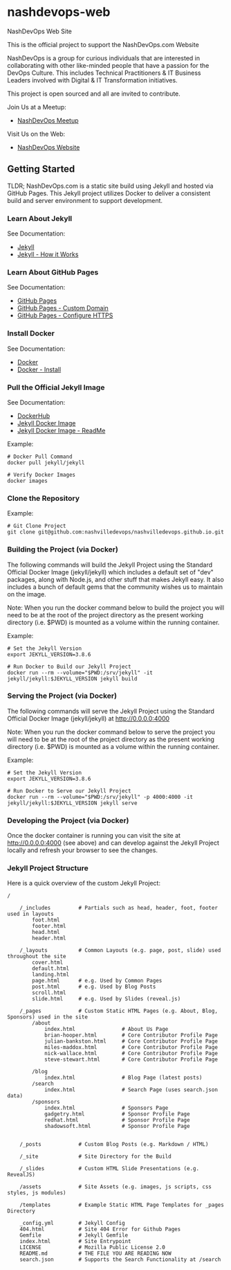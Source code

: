 # nashdevops-web

NashDevOps Web Site

This is the official project to support the NashDevOps.com Website

NashDevOps is a group for curious individuals that are interested in collaborating with other like-minded people that have a passion for the DevOps Culture. This includes Technical Practitioners & IT Business Leaders involved with Digital & IT Transformation initiatives.

This project is open sourced and all are invited to contribute.

Join Us at a Meetup:

- [NashDevOps Meetup](https://www.meetup.com/NashDevOps/)

Visit Us on the Web:

- [NashDevOps Website](https://nashdevops.com)

## Getting Started

TLDR;
NashDevOps.com is a static site build using Jekyll and hosted via GitHub Pages. This Jekyll project utilizes Docker to deliver a consistent build and server environment to support development.

### Learn About Jekyll

See Documentation:

- [Jekyll](https://jekyllrb.com/)
- [Jekyll - How it Works](https://jekyllrb.com/docs/usage/)

### Learn About GitHub Pages

See Documentation:

- [GitHub Pages](https://pages.github.com/)
- [GitHub Pages - Custom Domain](https://help.github.com/en/articles/using-a-custom-domain-with-github-pages)
- [GitHub Pages - Configure HTTPS](https://help.github.com/en/articles/securing-your-github-pages-site-with-https)

### Install Docker

See Documentation:

- [Docker](https://www.docker.com/)
- [Docker - Install](https://docs.docker.com/install/)

### Pull the Official Jekyll Image

See Documentation:

- [DockerHub](https://hub.docker.com/)
- [Jekyll Docker Image](https://hub.docker.com/r/jekyll/jekyll)
- [Jekyll Docker Image - ReadMe](https://github.com/envygeeks/jekyll-docker/blob/master/README.md)

Example:

    # Docker Pull Command
    docker pull jekyll/jekyll

    # Verify Docker Images
    docker images

### Clone the Repository

Example:

    # Git Clone Project
    git clone git@github.com:nashvilledevops/nashvilledevops.github.io.git

### Building the Project (via Docker)

The following commands will build the Jekyll Project using the Standard Official Docker Image (jekyll/jekyll) which includes a default set of "dev" packages, along with Node.js, and other stuff that makes Jekyll easy. It also includes a bunch of default gems that the community wishes us to maintain on the image.

Note: When you run the docker command below to build the project you will need to be at the root of the project directory as the present working directory (i.e. $PWD) is mounted as a volume within the running container.

Example:

    # Set the Jekyll Version
    export JEKYLL_VERSION=3.8.6

    # Run Docker to Build our Jekyll Project
    docker run --rm --volume="$PWD:/srv/jekyll" -it jekyll/jekyll:$JEKYLL_VERSION jekyll build

### Serving the Project (via Docker)

The following commands will serve the Jekyll Project using the Standard Official Docker Image (jekyll/jekyll) at http://0.0.0.0:4000 

Note: When you run the docker command below to serve the project you will need to be at the root of the project directory as the present working directory (i.e. $PWD) is mounted as a volume within the running container.

Example:

    # Set the Jekyll Version
    export JEKYLL_VERSION=3.8.6

    # Run Docker to Serve our Jekyll Project
    docker run --rm --volume="$PWD:/srv/jekyll" -p 4000:4000 -it jekyll/jekyll:$JEKYLL_VERSION jekyll serve

### Developing the Project (via Docker)

Once the docker container is running you can visit the site at http://0.0.0.0:4000 (see above) and can develop against the Jekyll Project locally and refresh your browser to see the changes.

### Jekyll Project Structure

Here is a quick overview of the custom Jekyll Project:

    /
        
        /_includes         # Partials such as head, header, foot, footer used in layouts
            foot.html
            footer.html
            head.html
            header.html
        
        /_layouts          # Common Layouts (e.g. page, post, slide) used throughout the site
            cover.html
            default.html
            landing.html
            page.html      # e.g. Used by Common Pages
            post.html      # e.g. Used by Blog Posts
            scroll.html 
            slide.html     # e.g. Used by Slides (reveal.js)

        /_pages            # Custom Static HTML Pages (e.g. About, Blog, Sponsors) used in the site
            /about
                index.html               # About Us Page
                brian-hooper.html        # Core Contributor Profile Page
                julian-bankston.html     # Core Contributor Profile Page
                miles-maddox.html        # Core Contributor Profile Page
                nick-wallace.html        # Core Contributor Profile Page
                steve-stewart.html       # Core Contributor Profile Page

            /blog
                index.html               # Blog Page (latest posts)
            /search
                index.html               # Search Page (uses search.json data)
            /sponsors
                index.html               # Sponsors Page
                gadgetry.html            # Sponsor Profile Page
                redhat.html              # Sponsor Profile Page
                shadowsoft.html          # Sponsor Profile Page


        /_posts            # Custom Blog Posts (e.g. Markdown / HTML)

        /_site             # Site Directory for the Build

        /_slides           # Custom HTML Slide Presentations (e.g. RevealJS)

        /assets            # Site Assets (e.g. images, js scripts, css styles, js modules)

        /templates         # Example Static HTML Page Templates for _pages Directory

        _config.yml        # Jekyll Config
        404.html           # Site 404 Error for Github Pages
        Gemfile            # Jekyll Gemfile
        index.html         # Site Entrypoint 
        LICENSE            # Mozilla Public License 2.0 
        README.md          # THE FILE YOU ARE READING NOW
        search.json        # Supports the Search Functionality at /search
